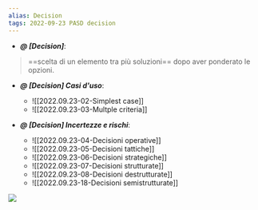 ```yaml
---
alias: Decision
tags: 2022-09-23 PASD decision
---
```


- ***@ [Decision]***:
>  ==scelta di un elemento tra più soluzioni== dopo aver ponderato le opzioni.


- ***@ [Decision] Casi d'uso***:
	- ![[2022.09.23-02-Simplest case]]
	- ![[2022.09.23-03-Multple criteria]]


- ***@ [Decision] Incertezze e rischi***:
	- ![[2022.09.23-04-Decisioni operative]]
	- ![[2022.09.23-05-Decisioni tattiche]]
	- ![[2022.09.23-06-Decisioni strategiche]]
	- ![[2022.09.23-07-Decisioni strutturate]]
	- ![[2022.09.23-08-Decisioni destrutturate]]
	- ![[2022.09.23-18-Decisioni semistrutturate]]

![](Uni/PASD/img/dectax.jpeg)